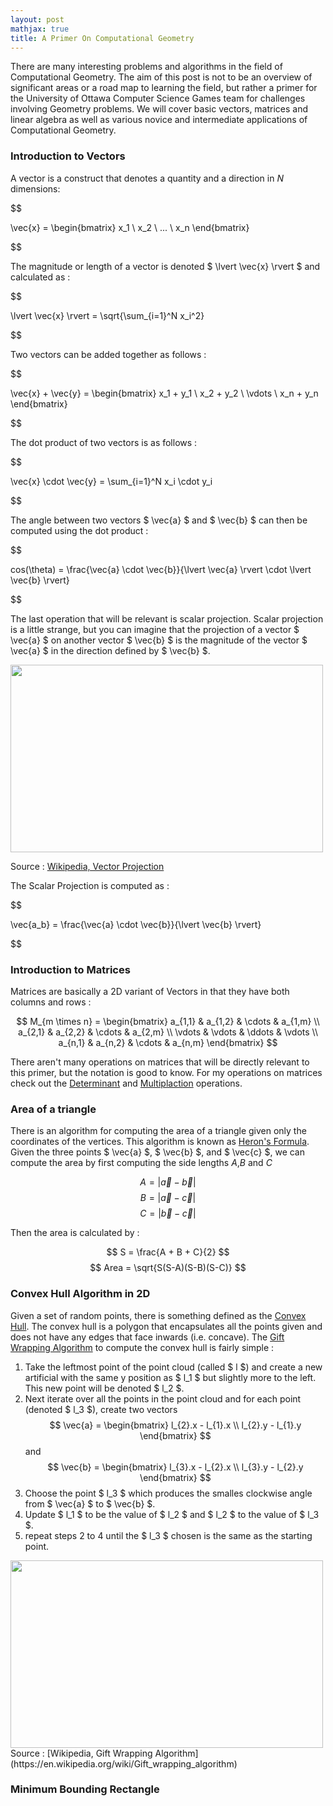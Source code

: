 ```yaml
---
layout: post
mathjax: true
title: A Primer On Computational Geometry
---
```


There are many interesting problems and algorithms in the field of Computational Geometry. The aim of this post is not to be an overview of significant areas or a road map to learning the field, but rather a primer for the University of Ottawa Computer Science Games team for challenges involving Geometry problems. We will cover basic vectors, matrices and linear algebra as well as various novice and intermediate applications of Computational Geometry.

### Introduction to Vectors

A vector is a construct that denotes a quantity and a direction in *N* dimensions:

$$

\vec{x} = \begin{bmatrix}
    x_1 \\
    x_2 \\
    ... \\
    x_n
\end{bmatrix}

$$

The magnitude or length of a vector is denoted $ \lvert \vec{x} \rvert $ and calculated as :

$$

\lvert \vec{x} \rvert = \sqrt{\sum_{i=1}^N x_i^2}

$$

Two vectors can be added together as follows :

$$

\vec{x} + \vec{y} = \begin{bmatrix}
    x_1 + y_1 \\
    x_2 + y_2 \\
    \vdots \\
    x_n + y_n
\end{bmatrix}

$$

The dot product of two vectors is as follows :

$$

\vec{x} \cdot \vec{y} = \sum_{i=1}^N x_i \cdot y_i

$$

The angle between two vectors $ \vec{a} $ and $ \vec{b} $ can then be computed using the dot product :

$$

cos(\theta) = \frac{\vec{a} \cdot \vec{b}}{\lvert \vec{a} \rvert \cdot \lvert \vec{b} \rvert}

$$

The last operation that will be relevant is scalar projection. Scalar projection is a little strange, but you can imagine that the projection of a vector $ \vec{a} $ on another vector $ \vec{b} $ is the magnitude of the vector $ \vec{a} $ in the direction defined by $ \vec{b} $.

<img src="{{ site.baseurl }}/images/vector_projection_white.png" width="500px" height="300px">

Source : [Wikipedia, Vector Projection](https://en.wikipedia.org/wiki/Vector_projection)

The Scalar Projection is computed as :

$$

 \vec{a_b} = \frac{\vec{a} \cdot \vec{b}}{\lvert \vec{b} \rvert} 

$$

### Introduction to Matrices

Matrices are basically a 2D variant of Vectors in that they have both columns and rows :

$$
    M_{m \times n} = \begin{bmatrix}
    a_{1,1} & a_{1,2} & \cdots & a_{1,m} \\
    a_{2,1} & a_{2,2} & \cdots & a_{2,m} \\
    \vdots & \vdots & \ddots & \vdots \\
    a_{n,1} & a_{n,2} & \cdots & a_{n,m}
    \end{bmatrix}
$$

There aren't many operations on matrices that will be directly relevant to this primer, but the notation is good to know. For my operations on matrices check out the [Determinant](https://en.wikipedia.org/wiki/Determinant) and [Multiplaction](https://en.wikipedia.org/wiki/Matrix_multiplication) operations.

### Area of a triangle

There is an algorithm for computing the area of a triangle given only the coordinates of the vertices. This algorithm is known as [Heron's Formula](https://en.wikipedia.org/wiki/Heron%27s_formula). Given the three points $ \vec{a} $, $ \vec{b} $, and $ \vec{c} $, we can compute the area by first computing the side lengths $A$,$B$ and $C$

$$ A = \lvert \vec{a} - \vec{b} \rvert $$
$$ B = \lvert \vec{a} - \vec{c} \rvert $$
$$ C = \lvert \vec{b} - \vec{c} \rvert $$

Then the area is calculated by :

$$ S = \frac{A + B + C}{2} $$
$$ Area = \sqrt{S(S-A)(S-B)(S-C)} $$

### Convex Hull Algorithm in 2D

Given a set of random points, there is something defined as the [Convex Hull](https://en.wikipedia.org/wiki/Convex_hull). The convex hull is a polygon that encapsulates all the points given and does not have any edges that face inwards (i.e. concave). The [Gift Wrapping Algorithm](https://en.wikipedia.org/wiki/Gift_wrapping_algorithm) to compute the convex hull is fairly simple :
1. Take the leftmost point of the point cloud (called $ l $) and create a new artificial with the same y position as $ l_1 $ but slightly more to the left. This new point will be denoted $ l_2 $.
2. Next iterate over all the points in the point cloud and for each point (denoted $ l_3 $), create two vectors
$$ \vec{a} = \begin{bmatrix}
    l_{2}.x - l_{1}.x \\
    l_{2}.y - l_{1}.y
    \end{bmatrix} $$
and
$$ \vec{b} = \begin{bmatrix}
    l_{3}.x - l_{2}.x \\
    l_{3}.y - l_{2}.y
    \end{bmatrix} $$
3. Choose the point $ l_3 $ which produces the smalles clockwise angle from $ \vec{a} $ to $ \vec{b} $.
4. Update $ l_1 $ to be the value of $ l_2 $ and $ l_2 $ to the value of $ l_3 $.
5. repeat steps 2 to 4 until the $ l_3 $ chosen is the same as the starting point.

<img src="{{ site.baseurl }}/images/gift_wrapping_algo_white.png" width="500px" height="300px">
Source : [Wikipedia, Gift Wrapping Algorithm](https://en.wikipedia.org/wiki/Gift_wrapping_algorithm)

### Minimum Bounding Rectangle